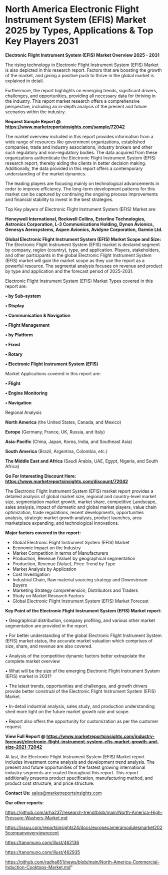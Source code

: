 # North America Electronic Flight Instrument System (EFIS) Market 2025 by Types, Applications & Top Key Players 2031

<Strong> Electronic Flight Instrument System (EFIS) Market Overview 2025 - 2031</strong>

The rising technology in Electronic Flight Instrument System (EFIS) Market is also depicted in this research report. Factors that are boosting the growth of the market, and giving a positive push to thrive in the global market is explained in detail.

Furthermore, the report highlights on emerging trends, significant drivers, challenges, and opportunities, providing all necessary data for thriving in the industry. This report market research offers a comprehensive perspective, including an in-depth analysis of the present and future scenarios within the industry.

<strong>Request Sample Report @ <a href=https://www.marketreportsinsights.com/sample/72042>https://www.marketreportsinsights.com/sample/72042</a></strong>

The market overview included in this report provides information from a wide range of resources like government organizations, established companies, trade and industry associations, industry brokers and other such regulatory and non-regulatory bodies. The data acquired from these organizations authenticate the Electronic Flight Instrument System (EFIS) research report, thereby aiding the clients in better decision making. Additionally, the data provided in this report offers a contemporary understanding of the market dynamics.

The leading players are focusing mainly on technological advancements in order to improve efficiency. The long-term development patterns for this market can be captured by continuing the ongoing process improvements and financial stability to invest in the best strategies.

Top Key players of Electronic Flight Instrument System (EFIS) Market are:

<strong>Honeywell International, Rockwell Collins, Esterline Technologies, Astronics Corporation, L-3 Communications Holding, Dynon Avionics, Genesys Aerosystems, Aspen Avionics, Avidyne Corporation, Garmin Ltd.</strong>

<strong><b>Global Electronic Flight Instrument System (EFIS) Market Scope and Size:</b></strong>
The Electronic Flight Instrument System (EFIS) market is declared segment by company, region (country), type, and application. Players, stakeholders, and other participants in the global Electronic Flight Instrument System (EFIS) market will gain the market scope as they use the report as a powerful resource. The segmental analysis focuses on revenue and product by type and application and the forecast period of 2025-2031.

Electronic Flight Instrument System (EFIS) Market Types covered in this report are:

<strong>• by Sub-system

• Display

• Communication & Navigation

• Flight Management

• by Platform

• Fixed

• Rotary

• Electronic Flight Instrument System (EFIS)</strong>

Market Applications covered in this report are:

<strong>• Flight

• Engine Monitoring

• Navigation</strong> 

Regional Analysis

<strong>North America</strong> (the United States, Canada, and Mexico)

<strong>Europe</strong> (Germany, France, UK, Russia, and Italy)

<strong>Asia-Pacific</strong> (China, Japan, Korea, India, and Southeast Asia)

<strong>South America</strong> (Brazil, Argentina, Colombia, etc.)

<strong>The Middle East and Africa</strong> (Saudi Arabia, UAE, Egypt, Nigeria, and South Africa)

<strong>Go For Interesting Discount Here: <a href=https://www.marketreportsinsights.com/discount/72042>https://www.marketreportsinsights.com/discount/72042</a></strong>

The Electronic Flight Instrument System (EFIS) market report provides a detailed analysis of global market size, regional and country-level market size, segmentation market growth, market share, competitive Landscape, sales analysis, impact of domestic and global market players, value chain optimization, trade regulations, recent developments, opportunities analysis, strategic market growth analysis, product launches, area marketplace expanding, and technological innovations.

<strong><b>Major factors covered in the report:</b></strong>
<ul>
  <li>Global Electronic Flight Instrument System (EFIS) Market </li>
  <li>Economic Impact on the Industry</li>
  <li>Market Competition in terms of Manufacturers</li>
  <li>Production, Revenue (Value) by geographical segmentation</li>
  <li>Production, Revenue (Value), Price Trend by Type</li>
  <li>Market Analysis by Application</li>
  <li>Cost Investigation</li>
  <li>Industrial Chain, Raw material sourcing strategy and Downstream Buyers</li>
  <li>Marketing Strategy comprehension, Distributors and Traders</li>
  <li>Study on Market Research Factors</li>
  <li>Global Electronic Flight Instrument System (EFIS) Market Forecast</li>
</ul>

<strong><b>Key Point of the Electronic Flight Instrument System (EFIS) Market report:</b></strong>

• Geographical distribution, company profiling, and various other market segmentation are provided in the report.

• For better understanding of the global Electronic Flight Instrument System (EFIS) market status, the accurate market valuation which comprises of size, share, and revenue are also covered.

• Analysis of the competitive dynamic factors better extrapolate the complete market overview

• What will be the size of the emerging Electronic Flight Instrument System (EFIS) market in 2031?

• The latest trends, opportunities and challenges, and growth drivers provide better construal of the Electronic Flight Instrument System (EFIS) Market.

• In-detail industrial analysis, sales study, and production understanding shed more light on the future market growth rate and scope.

• Report also offers the opportunity for customization as per the customer request.

<strong><b>View Full Report @ <a href=https://www.marketreportsinsights.com/industry-forecast/electronic-flight-instrument-system-efis-market-growth-and-size-2021-72042>https://www.marketreportsinsights.com/industry-forecast/electronic-flight-instrument-system-efis-market-growth-and-size-2021-72042</a></b></strong>


At last, the Electronic Flight Instrument System (EFIS) Market report includes investment come analysis and development trend analysis. The present and future opportunities of the fastest growing international industry segments are coated throughout this report. This report additionally presents product specification, manufacturing method, and product cost structure, and price structure.

<strong>Contact Us:</strong>
sales@marketreportsinsights.com

<strong>Our other reports:</strong>

<a href=https://github.com/arha237/research-trend/blob/main/North-America-High-Pressure-Washers-Market.md>https://github.com/arha237/research-trend/blob/main/North-America-High-Pressure-Washers-Market.md</a>

<a href=https://issuu.com/reportsinsights24/docs/europecameramodulesmarket2025companyoverviewrecent>https://issuu.com/reportsinsights24/docs/europecameramodulesmarket2025companyoverviewrecent</a>

<a href=https://tanomuno.com/illust/462136>https://tanomuno.com/illust/462136</a>

<a href=https://tanomuno.com/illust/462935>https://tanomuno.com/illust/462935</a>

<a href=https://github.com/radha651/news/blob/main/North-America-Commercial-Induction-Cooktops-Market.md>https://github.com/radha651/news/blob/main/North-America-Commercial-Induction-Cooktops-Market.md</a>"
